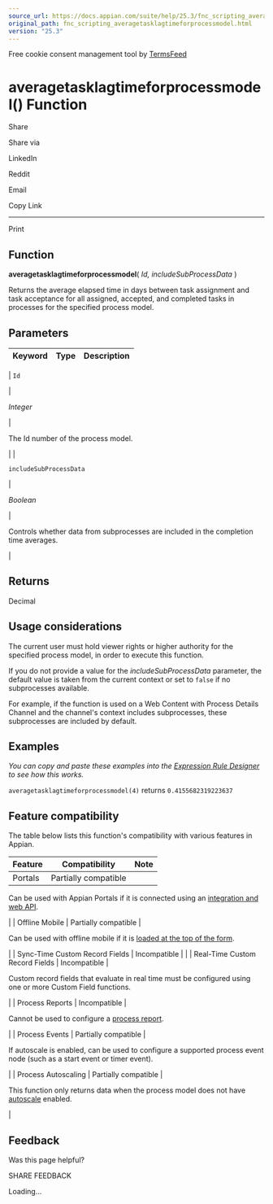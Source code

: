 ```yaml
---
source_url: https://docs.appian.com/suite/help/25.3/fnc_scripting_averagetasklagtimeforprocessmodel.html
original_path: fnc_scripting_averagetasklagtimeforprocessmodel.html
version: "25.3"
---
```


Free cookie consent management tool by [TermsFeed](https://www.termsfeed.com/)

# averagetasklagtimeforprocessmodel() Function

Share

Share via

LinkedIn

Reddit

Email

Copy Link

* * *

Print

## Function

**averagetasklagtimeforprocessmodel**( _Id, includeSubProcessData_ )

Returns the average elapsed time in days between task assignment and task acceptance for all assigned, accepted, and completed tasks in processes for the specified process model.

## Parameters

| Keyword | Type | Description |
| --- | --- | --- |
|
`Id`

 |

_Integer_

 |

The Id number of the process model.

 |
|

`includeSubProcessData`

 |

_Boolean_

 |

Controls whether data from subprocesses are included in the completion time averages.

 |

## Returns

Decimal

## Usage considerations

The current user must hold viewer rights or higher authority for the specified process model, in order to execute this function.

If you do not provide a value for the _includeSubProcessData_ parameter, the default value is taken from the current context or set to `false` if no subprocesses available.

For example, if the function is used on a Web Content with Process Details Channel and the channel's context includes subprocesses, these subprocesses are included by default.

## Examples

_You can copy and paste these examples into the [Expression Rule Designer](Expression_Rules.html) to see how this works._

`averagetasklagtimeforprocessmodel(4)` returns `0.4155682319223637`

## Feature compatibility

The table below lists this function's compatibility with various features in Appian.

| Feature | Compatibility | Note |
| --- | --- | --- |
| Portals | Partially compatible |
Can be used with Appian Portals if it is connected using an [integration and web API](portals-design.html#using-partially-compatible-functions-and-objects-in-a-portal).

 |
| Offline Mobile | Partially compatible |

Can be used with offline mobile if it is [loaded at the top of the form](offline-mobile-design-best-practices.html#working-with-partially-compatible-functions).

 |
| Sync-Time Custom Record Fields | Incompatible |  |
| Real-Time Custom Record Fields | Incompatible |

Custom record fields that evaluate in real time must be configured using one or more Custom Field functions.

 |
| Process Reports | Incompatible |

Cannot be used to configure a [process report](Process_Reports.html).

 |
| Process Events | Partially compatible |

If autoscale is enabled, can be used to configure a supported process event node (such as a start event or timer event).

 |
| Process Autoscaling | Partially compatible |

This function only returns data when the process model does not have [autoscale](autoscale-processes.html) enabled.

 |

## Feedback

Was this page helpful?

SHARE FEEDBACK

Loading...